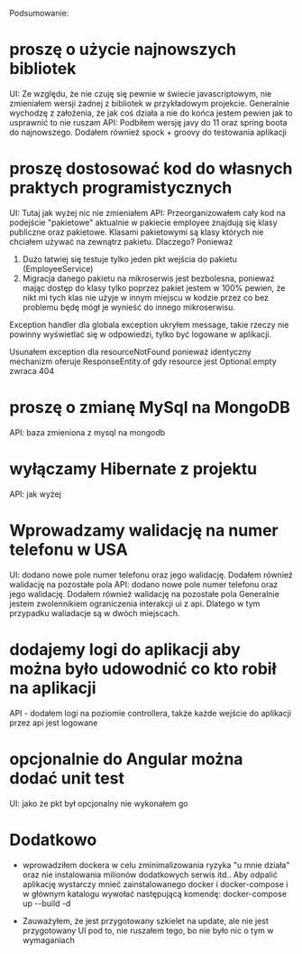 Podsumowanie:

# proszę o użycie najnowszych bibliotek
UI: Ze względu, że nie czuję się pewnie w świecie javascriptowym, nie zmieniałem wersji żadnej z bibliotek w przykładowym projekcie. Generalnie wychodzę z założenia, że jak coś działa a nie do końca jestem pewien jak to usprawnić to nie ruszam
API: Podbiłem wersję javy do 11 oraz spring boota do najnowszego. Dodałem również spock + groovy do testowania aplikacji

# proszę dostosować kod do własnych praktych programistycznych 
UI: Tutaj jak wyżej nic nie zmieniałem
API: Przeorganizowałem cały kod na podejście "pakietowe" aktualnie w pakiecie employee znajdują się klasy publiczne oraz pakietowe. Klasami pakietowymi są klasy których nie chciałem używać na zewnątrz pakietu. Dlaczego? Ponieważ 
1) Dużo łatwiej się testuje tylko jeden pkt wejścia do pakietu (EmployeeService) 
2) Migracja danego pakietu na mikroserwis jest bezbolesna, ponieważ mając dostęp do klasy tylko poprzez pakiet jestem w 100% pewien, że nikt mi tych klas nie użyje w innym miejscu w kodzie przez co bez problemu będę mógł je wynieść do innego mikroserwisu.

Exception handler dla globala exception ukryłem message, takie rzeczy nie powinny wyświetlać się w odpowiedzi, tylko być logowane w aplikacji. 

Usunałem exception dla resourceNotFound ponieważ identyczny mechanizm oferuje ResponseEntity.of gdy resource jest Optional.empty zwraca 404

# proszę o zmianę MySql na MongoDB
API: baza zmieniona z mysql na mongodb

# wyłączamy Hibernate z projektu
API: jak wyżej

# Wprowadzamy walidację na numer telefonu w USA
UI: dodano nowe pole numer telefonu oraz jego walidację. Dodałem również walidację na pozostałe pola
API: dodano nowe pole numer telefonu oraz jego walidację. Dodałem również walidację na pozostałe pola
Generalnie jestem zwolennikiem ograniczenia interakcji ui z api. Dlatego w tym przypadku waliadacje są w dwóch miejscach.
 
# dodajemy logi do aplikacji aby można było udowodnić co kto robił na aplikacji
API - dodałem logi na poziomie controllera, także każde wejście do aplikacji przez api jest logowane

# opcjonalnie do Angular można dodać unit test 
UI: jako że pkt był opcjonalny nie wykonałem go

# Dodatkowo
- wprowadziłem dockera w celu zminimalizowania ryzyka "u mnie działa" oraz nie instalowania milionów dodatkowych serwis itd.. Aby odpalić aplikację wystarczy mnieć zainstalowanego docker i docker-compose i w głównym katalogu wywołać następującą komendę: docker-compose up --build -d

- Zauważyłem, że jest przygotowany szkielet na update, ale nie jest przygotowany UI pod to, nie ruszałem tego, bo nie było nic o tym w wymaganiach


